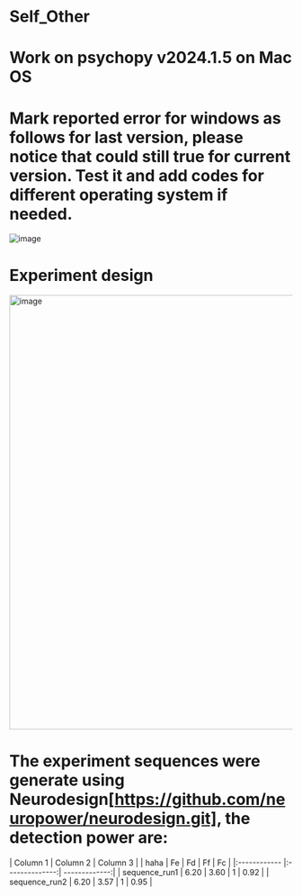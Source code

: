 # Self_Other
# Work on psychopy v2024.1.5 on Mac OS
# Mark reported error for windows as follows for last version, please notice that could still true for current version. Test it and add codes for different operating system if needed.
![image](https://github.com/user-attachments/assets/a5c20413-0075-430d-9af4-0f4b1652b961)

# Experiment design
<img width="772" alt="image" src="https://github.com/user-attachments/assets/bf52fa15-9c15-4d75-835e-26e52190dca1">

# The experiment sequences were generate using Neurodesign[https://github.com/neuropower/neurodesign.git], the detection power are:
| Column 1 | Column 2 | Column 3 |
|  haha |  Fe  |  Fd  |  Ff  |  Fc  |
|:------------ |:--------------:| -------------:|
| sequence_run1 | 6.20 | 3.60 | 1 | 0.92 |
| sequence_run2 | 6.20 | 3.57 | 1 | 0.95 |


